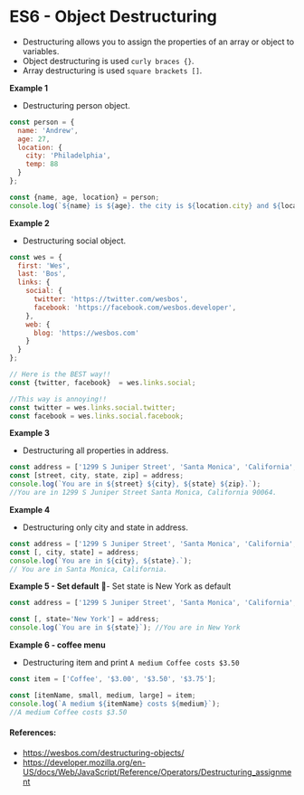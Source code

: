 # ES6 - Object Destructuring
 - Destructuring allows you to assign the properties of an array or object to variables.
 - Object destructuring is used `curly braces {}`.
 - Array destructuring is used `square brackets []`.


**Example 1**
 - Destructuring person object.
```js
const person = {
  name: 'Andrew',
  age: 27,
  location: {
    city: 'Philadelphia',
    temp: 88
  }
};
```

```js
const {name, age, location} = person;
console.log(`${name} is ${age}. the city is ${location.city} and ${location.temp}`);
```

**Example 2**
 - Destructuring social object.
```js
const wes = {
  first: 'Wes',
  last: 'Bos',
  links: {
    social: {
      twitter: 'https://twitter.com/wesbos',
      facebook: 'https://facebook.com/wesbos.developer',
    },
    web: {
      blog: 'https://wesbos.com'
    }
  }
};
```

```js
// Here is the BEST way!!
const {twitter, facebook}  = wes.links.social;

//This way is annoying!!
const twitter = wes.links.social.twitter;
const facebook = wes.links.social.facebook;
```


**Example 3**
 - Destructuring all properties in address.
```js
const address = ['1299 S Juniper Street', 'Santa Monica', 'California', '90064'];
const [street, city, state, zip] = address;
console.log(`You are in ${street} ${city}, ${state} ${zip}.`);
//You are in 1299 S Juniper Street Santa Monica, California 90064.
```

**Example 4**
- Destructuring only city and state in address.
```js
const address = ['1299 S Juniper Street', 'Santa Monica', 'California', '90064'];
const [, city, state] = address;
console.log(`You are in ${city}, ${state}.`);
// You are in Santa Monica, California.
```

**Example 5 - Set default**
- Set state is New York as default
```js
const address = ['1299 S Juniper Street', 'Santa Monica', 'California', '90064'];
```

```js
const [, state='New York'] = address;
console.log(`You are in ${state}`); //You are in New York

```


**Example 6 - coffee menu**
 - Destructuring item and print `A medium Coffee costs $3.50`

```js
const item = ['Coffee', '$3.00', '$3.50', '$3.75'];
```

```js
const [itemName, small, medium, large] = item;
console.log(`A medium ${itemName} costs ${medium}`);
//A medium Coffee costs $3.50
```





#### References:

- https://wesbos.com/destructuring-objects/
- https://developer.mozilla.org/en-US/docs/Web/JavaScript/Reference/Operators/Destructuring_assignment